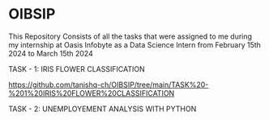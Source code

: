 # OIBSIP

This Repository Consists of all the tasks that were assigned to me during my internship at Oasis Infobyte as a Data Science Intern from February 15th 2024 to March 15th 2024

TASK - 1:
IRIS FLOWER CLASSIFICATION

https://github.com/tanishq-ch/OIBSIP/tree/main/TASK%20-%201%20IRIS%20FLOWER%20CLASSIFICATION


TASK - 2:
UNEMPLOYEMENT ANALYSIS WITH PYTHON

